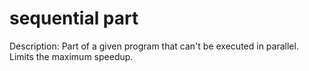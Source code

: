 # sequential part

Description: Part of a given program that can't be executed in parallel. Limits the maximum speedup.